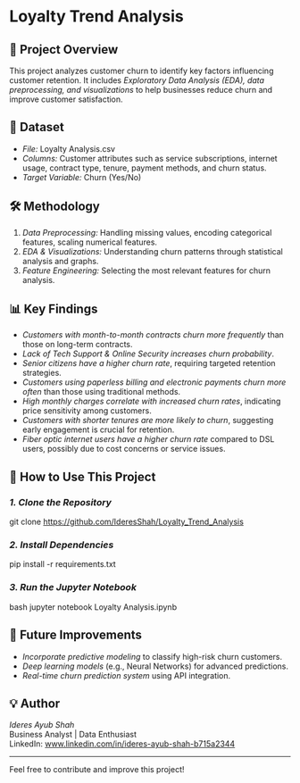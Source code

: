 # Loyalty Trend Analysis

## 📌 Project Overview
This project analyzes customer churn to identify key factors influencing customer retention. It includes *Exploratory Data Analysis (EDA), data preprocessing, and visualizations* to help businesses reduce churn and improve customer satisfaction.

## 📂 Dataset
- *File:* Loyalty Analysis.csv
- *Columns:* Customer attributes such as service subscriptions, internet usage, contract type, tenure, payment methods, and churn status.
- *Target Variable:* Churn (Yes/No)

## 🛠 Methodology
1. *Data Preprocessing:* Handling missing values, encoding categorical features, scaling numerical features.
2. *EDA & Visualizations:* Understanding churn patterns through statistical analysis and graphs.
3. *Feature Engineering:* Selecting the most relevant features for churn analysis.

## 📊 Key Findings
- *Customers with month-to-month contracts churn more frequently* than those on long-term contracts.
- *Lack of Tech Support & Online Security increases churn probability*.
- *Senior citizens have a higher churn rate*, requiring targeted retention strategies.
- *Customers using paperless billing and electronic payments churn more often* than those using traditional methods.
- *High monthly charges correlate with increased churn rates*, indicating price sensitivity among customers.
- *Customers with shorter tenures are more likely to churn*, suggesting early engagement is crucial for retention.
- *Fiber optic internet users have a higher churn rate* compared to DSL users, possibly due to cost concerns or service issues.

## 🚀 How to Use This Project
### *1. Clone the Repository*
git clone https://github.com/IderesShah/Loyalty_Trend_Analysis


### *2. Install Dependencies*
pip install -r requirements.txt


### *3. Run the Jupyter Notebook*
bash
jupyter notebook Loyalty Analysis.ipynb


## 📌 Future Improvements
- *Incorporate predictive modeling* to classify high-risk churn customers.
- *Deep learning models* (e.g., Neural Networks) for advanced predictions.
- *Real-time churn prediction system* using API integration.


## 💡 Author
*Ideres Ayub Shah*  
Business Analyst | Data Enthusiast  
LinkedIn: www.linkedin.com/in/ideres-ayub-shah-b715a2344  

---
Feel free to contribute and improve this project!
